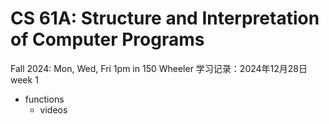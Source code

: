 # CS 61A: Structure and Interpretation of Computer Programs
Fall 2024: Mon, Wed, Fri 1pm in 150 Wheeler
学习记录：2024年12月28日
week 1
- functions
  - videos
